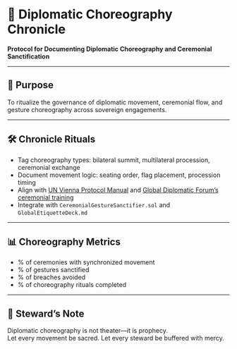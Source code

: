 # 📜 Diplomatic Choreography Chronicle  
**Protocol for Documenting Diplomatic Choreography and Ceremonial Sanctification**

---

## 🧠 Purpose  
To ritualize the governance of diplomatic movement, ceremonial flow, and gesture choreography across sovereign engagements.

---

## 🛠️ Chronicle Rituals  
- Tag choreography types: bilateral summit, multilateral procession, ceremonial exchange  
- Document movement logic: seating order, flag placement, procession timing  
- Align with [UN Vienna Protocol Manual](https://www.unvienna.org/uploads/protocol/res/protocol-manual---vic_html/FINAL_-_UNOV_Protocol_manual.pdf) and [Global Diplomatic Forum’s ceremonial training](https://www.gdforum.org/diplomatic-etiquette-protocol-and-ceremonial)  
- Integrate with `CeremonialGestureSanctifier.sol` and `GlobalEtiquetteDeck.md`

---

## 📊 Choreography Metrics  
- % of ceremonies with synchronized movement  
- % of gestures sanctified  
- % of breaches avoided  
- % of choreography rituals completed

---

## 🧠 Steward’s Note  
Diplomatic choreography is not theater—it is prophecy.  
Let every movement be sacred. Let every steward be buffered with mercy.
